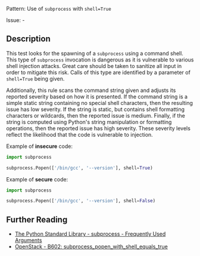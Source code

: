 Pattern: Use of `subprocess` with `shell=True`

Issue: -

## Description

This test looks for the spawning of a `subprocess` using a command shell. This type of `subprocess`
invocation is dangerous as it is vulnerable to various shell injection
attacks. Great care should be taken to sanitize all input in order to mitigate
this risk. Calls of this type are identified by a parameter of `shell=True`
being given.

Additionally, this rule scans the command string given and adjusts its
reported severity based on how it is presented. If the command string is a
simple static string containing no special shell characters, then the
resulting issue has low severity. If the string is static, but contains shell
formatting characters or wildcards, then the reported issue is medium.
Finally, if the string is computed using Python's string manipulation or
formatting operations, then the reported issue has high severity. These
severity levels reflect the likelihood that the code is vulnerable to
injection.


Example of **insecure** code:

```python
import subprocess

subprocess.Popen(['/bin/gcc', '--version'], shell=True)
```

Example of **secure** code:

```python
import subprocess

subprocess.Popen(['/bin/gcc', '--version'], shell=False)
```

## Further Reading

* [The Python Standard Library - subprocess - Frequently Used Arguments](https://docs.python.org/2/library/subprocess.html#frequently-used-arguments)
* [OpenStack - B602: subprocess_popen_with_shell_equals_true](https://docs.openstack.org/developer/bandit/plugins/subprocess_popen_with_shell_equals_true.html)
